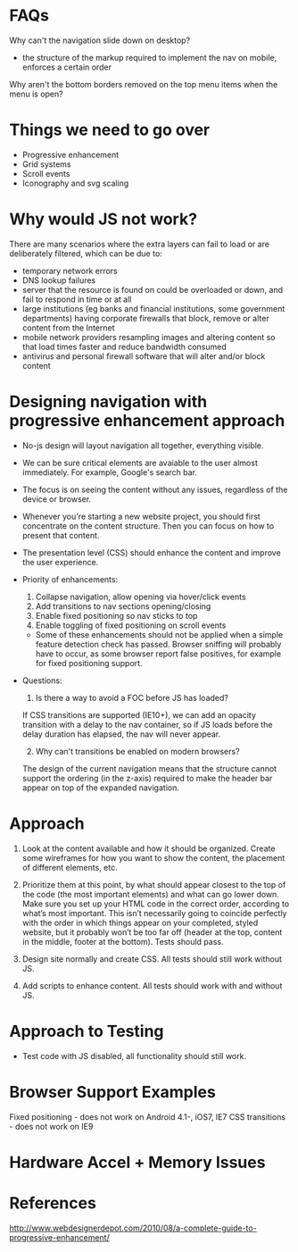 FAQs
====


Why can't the navigation slide down on desktop?

- the structure of the markup required to implement the nav on mobile, enforces a certain order

Why aren't the bottom borders removed on the top menu items when the menu is open?






Things we need to go over
====

- Progressive enhancement
- Grid systems
- Scroll events
- Iconography and svg scaling

Why would JS not work?
===

There are many scenarios where the extra layers can fail to load or are deliberately filtered, which can be due to:

- temporary network errors
- DNS lookup failures
- server that the resource is found on could be overloaded or down, and fail to respond in  time or at all
- large institutions (eg banks and financial institutions, some government departments) having corporate firewalls that block, remove or alter content from the Internet
- mobile network providers resampling images and altering content so that load times faster and reduce bandwidth consumed
- antivirus and personal firewall software that will alter and/or block content


Designing navigation with progressive enhancement approach
===

- No-js design will layout navigation all together, everything visible.

- We can be sure critical elements are avaiable to the user almost immediately. For example, Google's search bar.

- The focus is on seeing the content without any issues, regardless of the device or browser.

- Whenever you're starting a new website project, you should first concentrate on the content structure. Then you can focus on how to present that content.

- The presentation level (CSS) should enhance the content and improve the user experience.



- Priority of enhancements:
	1. Collapse navigation, allow opening via hover/click events
	2. Add transitions to nav sections opening/closing
	3. Enable fixed positioning so nav sticks to top
	4. Enable toggling of fixed positioning on scroll events

	* Some of these enhancements should not be applied when a simple feature detection check has passed. Browser sniffing will probably have to occur, as some browser report false positives, for example for fixed positioning support.

- Questions:
	1. Is there a way to avoid a FOC before JS has loaded?

	If CSS transitions are supported (IE10+), we can add an opacity transition with a delay to the nav container, so if JS loads before the delay duration has elapsed, the nav will never appear.

	2. Why can't transitions be enabled on modern browsers?

	The design of the current navigation means that the structure cannot support the ordering (in the z-axis) required to make the header bar appear on top of the expanded navigation.

Approach
===

1. Look at the content available and how it should be organized. Create some wireframes for how you want to show the content, the placement of different elements, etc.

2. Prioritize them at this point, by what should appear closest to the top of the code (the most important elements) and what can go lower down. Make sure you set up your HTML code in the correct order, according to what’s most important. This isn’t necessarily going to coincide perfectly with the order in which things appear on your completed, styled website, but it probably won’t be too far off (header at the top, content in the middle, footer at the bottom). Tests should pass.

3. Design site normally and create CSS. All tests should still work without JS.
4. Add scripts to enhance content. All tests should work with and without JS.

Approach to Testing
===

- Test code with JS disabled, all functionality should still work.


Browser Support Examples
===

Fixed positioning - does not work on Android 4.1-, iOS7, IE7
CSS transitions - does not work on IE9


Hardware Accel + Memory Issues
===


References
===

http://www.webdesignerdepot.com/2010/08/a-complete-guide-to-progressive-enhancement/
